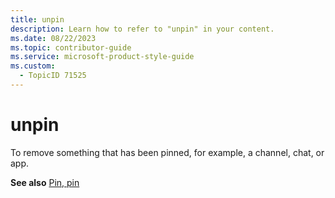 ```yaml
---
title: unpin
description: Learn how to refer to "unpin" in your content.
ms.date: 08/22/2023
ms.topic: contributor-guide
ms.service: microsoft-product-style-guide
ms.custom:
  - TopicID 71525
---
```



# unpin

To remove something that has been pinned, for example, a channel, chat, or app. 

**See also** [Pin, pin](~/teams-style-guide/a-z-word-list/p/pin-pin.md)

